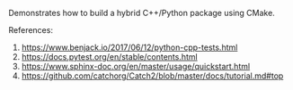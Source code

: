 Demonstrates how to build a hybrid C++/Python package using CMake.

References:
1. https://www.benjack.io/2017/06/12/python-cpp-tests.html
2. https://docs.pytest.org/en/stable/contents.html
3. https://www.sphinx-doc.org/en/master/usage/quickstart.html
4. https://github.com/catchorg/Catch2/blob/master/docs/tutorial.md#top

